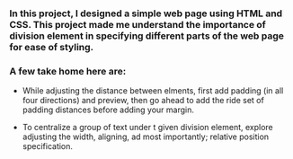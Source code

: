 ### In this project, I designed a simple web page using HTML and CSS. This project made me understand the importance of division element in specifying different parts of the web page for ease of styling.
### A few take home here are:
- While adjusting the distance between elments, first add padding (in all four directions) and preview, then go ahead to add the ride set of padding distances before adding your margin. <br>

- To centralize a group of text under t given division element, explore adjusting the width, aligning, ad most importantly; relative position specification. 
